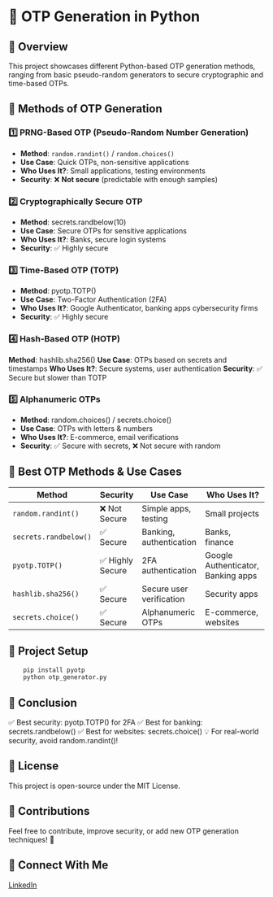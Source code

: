 # 🔐 OTP Generation in Python

## 📌 Overview  
This project showcases different Python-based OTP generation methods, ranging from basic pseudo-random generators to secure cryptographic and time-based OTPs.

## 📜 Methods of OTP Generation
### **1️⃣ PRNG-Based OTP (Pseudo-Random Number Generation)**
- **Method**: `random.randint()` / `random.choices()`
- **Use Case**: Quick OTPs, non-sensitive applications
- **Who Uses It?**: Small applications, testing environments
- **Security**: ❌ **Not secure** (predictable with enough samples)

### **2️⃣ Cryptographically Secure OTP**
- **Method**: secrets.randbelow(10)
- **Use Case**: Secure OTPs for sensitive applications
- **Who Uses It?**: Banks, secure login systems
- **Security**: ✅ Highly secure

### **3️⃣ Time-Based OTP (TOTP)**
- **Method**: pyotp.TOTP()
- **Use Case**: Two-Factor Authentication (2FA)
- **Who Uses It?**: Google Authenticator, banking apps cybersecurity firms
- **Security**: ✅ Highly secure

### **4️⃣ Hash-Based OTP (HOTP)**
**Method**: hashlib.sha256()
**Use Case**: OTPs based on secrets and timestamps
**Who Uses It?**: Secure systems, user authentication
**Security**: ✅ Secure but slower than TOTP

### **5️⃣ Alphanumeric OTPs**
- **Method**: random.choices() / secrets.choice()
- **Use Case**: OTPs with letters & numbers
- **Who Uses It?**: E-commerce, email verifications
- **Security**: ✅ Secure with secrets, ❌ Not secure with random


## 🚀 Best OTP Methods & Use Cases  
| Method                | Security         | Use Case                  | Who Uses It?                       |
|-----------------------|------------------|---------------------------|------------------------------------|
| `random.randint()`    | ❌ Not Secure    | Simple apps, testing     | Small projects                     |
| `secrets.randbelow()` | ✅ Secure        | Banking, authentication  | Banks, finance                     |
| `pyotp.TOTP()`        | ✅ Highly Secure | 2FA authentication       | Google Authenticator, Banking apps |
| `hashlib.sha256()`    | ✅ Secure        | Secure user verification | Security apps                      |
| `secrets.choice()`    | ✅ Secure        | Alphanumeric OTPs        | E-commerce, websites               |


## 📂 Project Setup
```sh
    pip install pyotp
    python otp_generator.py
```

## 📜 Conclusion
✅ Best security: pyotp.TOTP() for 2FA
✅ Best for banking: secrets.randbelow()
✅ Best for websites: secrets.choice()
💡 For real-world security, avoid random.randint()!

## 📜 License
This project is open-source under the MIT License.


## 🌟 Contributions
Feel free to contribute, improve security, or add new OTP generation techniques! 🚀

## 🔗 Connect With Me
[LinkedIn](https://www.linkedin.com/in/arthi-r-aa41b5191/) 
